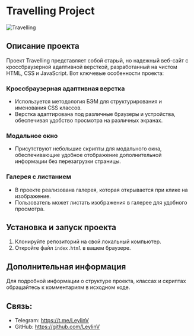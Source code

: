 # Travelling Project
![Travelling](https://travelling-dun.vercel.app)

## Описание проекта

Проект Travelling представляет собой старый, но надежный веб-сайт с кроссбраузерной адаптивной версткой, разработанный на чистом HTML, CSS и JavaScript. Вот ключевые особенности проекта:

### Кроссбраузерная адаптивная верстка

- Используется методология БЭМ для структурирования и именования CSS классов.
- Верстка адаптирована под различные браузеры и устройства, обеспечивая удобство просмотра на различных экранах.

### Модальное окно

- Присутствуют небольшие скрипты для модального окна, обеспечивающие удобное отображение дополнительной информации без перезагрузки страницы.

### Галерея с листанием

- В проекте реализована галерея, которая открывается при клике на изображение.
- Пользователь может листать изображения в галерее для удобного просмотра.

## Установка и запуск проекта

1. Клонируйте репозиторий на свой локальный компьютер.
2. Откройте файл `index.html` в вашем браузере.

## Дополнительная информация

Для подробной информации о структуре проекта, классах и скриптах обращайтесь к комментариям в исходном коде.

## Связь:

- Telegram: https://t.me/LeylinV
- GitHub: https://github.com/LeylinV

